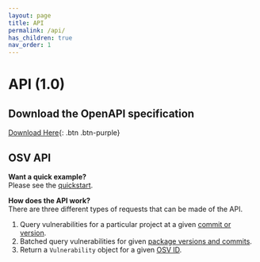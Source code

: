 ```yaml
---
layout: page
title: API
permalink: /api/
has_children: true
nav_order: 1
---
```

# API (1.0)

## Download the OpenAPI specification
[Download Here](https://osv.dev/docs/osv_service_v1.swagger.json){: .btn .btn-purple}

## OSV API
  
**Want a quick example?**  
Please see the [quickstart](api-quickstart.md). 

**How does the API work?**  
There are three different types of requests that can be made of the API. 

1. Query vulnerabilities for a particular project at a given [commit or version](post-v1-query.md).
2. Batched query vulnerabilities for given [package versions and commits](post-v1-queryset.md).
3. Return a `Vulnerability` object for a given [OSV ID](get-v1-vulns.md). 